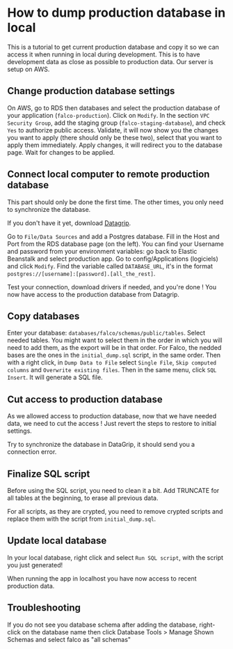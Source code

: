 # How to dump production database in local
This is a tutorial to get current production database and copy it so we can access it when running in local during development. This is to have development data as close as possible to production data. Our server is setup on AWS.

## Change production database settings
On AWS, go to RDS then databases and select the production database of your application (`falco-production`).
Click on `Modify`.
In the section `VPC Security Group`, add the staging group (`falco-staging-database`), and check `Yes` to authorize public access. Validate, it will now show you the changes you want to apply (there should only be these two), select that you want to apply them immediately. Apply changes, it will redirect you to the database page. Wait for changes to be applied.

## Connect local computer to remote production database
This part should only be done the first time. The other times, you only need to synchronize the database.

If you don't have it yet, download [Datagrip](https://www.jetbrains.com/datagrip/download).

Go to `File/Data Sources` and add a Postgres database. Fill in the Host and Port from the RDS database page (on the left). You can find your Username and password from your environment variables: go back to Elastic Beanstalk and select production app. Go to config/Applications (logiciels) and click `Modify`. Find the variable called `DATABASE_URL`, it's in the format `postgres://[username]:[password].[all_the_rest]`.

Test your connection, download drivers if needed, and you're done ! You now have access to the production database from Datagrip.

## Copy databases
Enter your database: `databases/falco/schemas/public/tables`. Select needed tables. You might want to select them in the order in which you will need to add them, as the export will be in that order. For Falco, the nedded bases are the ones in the `initial_dump.sql` script, in the same order. Then with a right click, in `Dump Data to File` select `Single File`, `Skip computed columns` and `Overwrite existing files`. Then in the same menu, click `SQL Insert`. It will generate a SQL file.

## Cut access to production database
As we allowed access to production database, now that we have needed data, we need to cut the access ! Just revert the steps to restore to initial settings.

Try to synchronize the database in DataGrip, it should send you a connection error.

## Finalize SQL script
Before using the SQL script, you need to clean it a bit. Add TRUNCATE for all tables at the beginning, to erase all previous data.

For all scripts, as they are crypted, you need to remove crypted scripts and replace them with the script from `initial_dump.sql`.

## Update local database
In your local database, right click and select `Run SQL script`, with the script you just generated!

When running the app in localhost you have now access to recent production data.

## Troubleshooting
If you do not see you database schema after adding the database, right-click on the database name then click Database Tools > Manage Shown Schemas and select falco as "all schemas"
